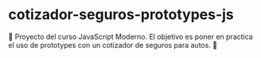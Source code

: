 # cotizador-seguros-prototypes-js
🧔 Proyecto del curso JavaScript Moderno. El objetivo es poner en practica el uso de prototypes con un cotizador de seguros para autos. 🚗
